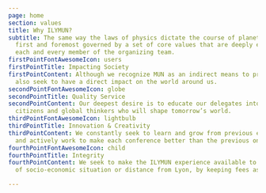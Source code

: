 ```yaml
---
page: home
section: values
title: Why ILYMUN?
subtitle: The same way the laws of physics dictate the course of planets, ILYMUN is
  first and foremost governed by a set of core values that are deeply embedded in
  each and every member of the organizing team.
firstPointFontAwesomeIcon: users
firstPointTitle: Impacting Society
firstPointContent: Although we recognize MUN as an indirect means to progress, we
  also seek to have a direct impact on the world around us.
secondPointFontAwesomeIcon: globe
secondPointTitle: Quality Service
secondPointContent: Our deepest desire is to educate our delegates into becoming world
  citizens and global thinkers who will shape tomorrow’s world.
thirdPointFontAwesomeIcon: lightbulb
thirdPointTitle: Innovation & Creativity
thirdPointContent: We constantly seek to learn and grow from previous experiences
  and actively work to make each conference better than the previous one.
fourthPointFontAwesomeIcon: child
fourthPointTitle: Integrity
fourthPointContent: We seek to make the ILYMUN experience available to all, regardless
  of socio-economic situation or distance from Lyon, by keeping fees as low as possible.

---
```

